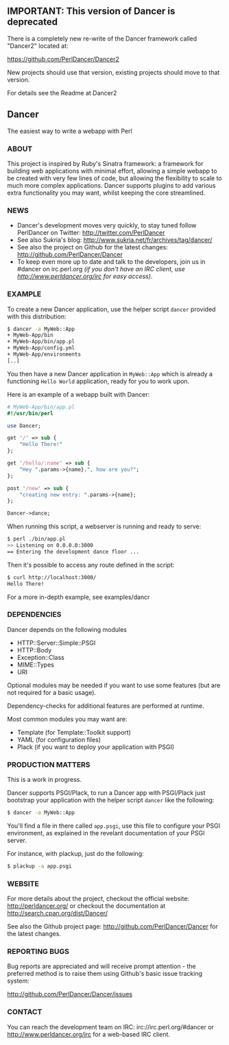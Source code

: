 ## IMPORTANT: This version of Dancer is deprecated

There is a completely new re-write of the Dancer framework called
"Dancer2" located at:

https://github.com/PerlDancer/Dancer2

New projects should use that version, existing projects should move to
that version.

For details see the Readme at Dancer2

## Dancer

The easiest way to write a webapp with Perl                                    

### ABOUT

This project is inspired by  Ruby's Sinatra framework: a framework for building
web applications with minimal effort, allowing a simple webapp to be created with
very few lines of code, but allowing the flexibility to scale to much more
complex applications.  Dancer supports plugins to add various extra
functionality you may want, whilst keeping the core streamlined.


### NEWS 

 - Dancer's development moves very quickly, to stay tuned follow PerlDancer on Twitter: http://twitter.com/PerlDancer
 - See also Sukria's blog: http://www.sukria.net/fr/archives/tag/dancer/
 - See also the project on Github for the latest changes: http://github.com/PerlDancer/Dancer
 - To keep even more up to date and talk to the developers, join us in #dancer on
irc.perl.org *(if you don't have an IRC client, use http://www.perldancer.org/irc
for easy access)*.

### EXAMPLE

To create a new Dancer application, use the helper script `dancer` provided with this distribution:

```bash
$ dancer -a MyWeb::App
+ MyWeb-App/bin
+ MyWeb-App/bin/app.pl
+ MyWeb-App/config.yml
+ MyWeb-App/environments
[..]
```

You then have a new Dancer application in `MyWeb::App` which is already a
functioning `Hello World` application, ready for you to work upon.

Here is an example of a webapp built with Dancer:

```perl
# MyWeb-App/bin/app.pl
#!/usr/bin/perl

use Dancer;

get '/' => sub {
    "Hello There!"
};

get '/hello/:name' => sub {
    "Hey ".params->{name}.", how are you?";
};

post '/new' => sub {
    "creating new entry: ".params->{name};
};

Dancer->dance;
```

When running this script, a webserver is running and ready to serve:    

```bash
$ perl ./bin/app.pl
>> Listening on 0.0.0.0:3000
== Entering the development dance floor ...
```

Then it's possible to access any route defined in the script:

```bash
$ curl http://localhost:3000/
Hello There!
```

For a more in-depth example, see examples/dancr


### DEPENDENCIES

Dancer depends on the following modules

 - HTTP::Server::Simple::PSGI
 - HTTP::Body
 - Exception::Class
  - MIME::Types
  - URI

Optional modules may be needed if you want to use some features (but are not 
required for a basic usage). 

Dependency-checks for additional features are performed at runtime.

Most common modules you may want are:

 - Template (for Template::Toolkit support)
 - YAML (for configuration files)
 - Plack (if you want to deploy your application with PSGI)

### PRODUCTION MATTERS

This is a work in progress.

Dancer supports PSGI/Plack, to run a Dancer app with PSGI/Plack just bootstrap
your application with the helper script `dancer` like the following:

```bash
$ dancer -a MyWeb::App
```

You'll find a file in there called `app.psgi`, use this file to configure your
PSGI environment, as explained in the revelant documentation of your PSGI
server.

For instance, with plackup, just do the following:

```bash
$ plackup -a app.psgi
```

### WEBSITE

For more details about the project, checkout the official website:
http://perldancer.org/ or checkout the documentation at
http://search.cpan.org/dist/Dancer/

See also the Github project page: http://github.com/PerlDancer/Dancer for the latest
changes.

### REPORTING BUGS

Bug reports are appreciated and will receive prompt attention - the preferred
method is to raise them using Github's basic issue tracking system:

http://github.com/PerlDancer/Dancer/issues

### CONTACT

You can reach the development team on IRC: irc://irc.perl.org/#dancer or
http://www.perldancer.org/irc for a web-based IRC client.
